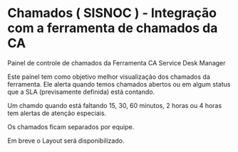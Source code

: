 # Chamados ( SISNOC ) - Integração com a ferramenta de chamados da CA

Painel de controle de chamados da Ferramenta CA Service Desk Manager

Este painel tem como objetivo melhor visualização dos chamados da ferramenta. Ele alerta quando temos chamados abertos ou em algum status que a SLA (previsamente definida) está contando.

Um chamdo quando está faltando 15, 30, 60 minutos, 2 horas ou 4 horas tem alertas de atenção especiais.

Os chamados ficam separados por equipe.

Em breve o Layout será disponibilizado. 



